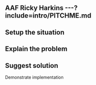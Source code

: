 AAF
Ricky Harkins
---?include=intro/PITCHME.md
---
Setup the situation
---
Explain the problem
---
Suggest solution
---
Demonstrate implementation